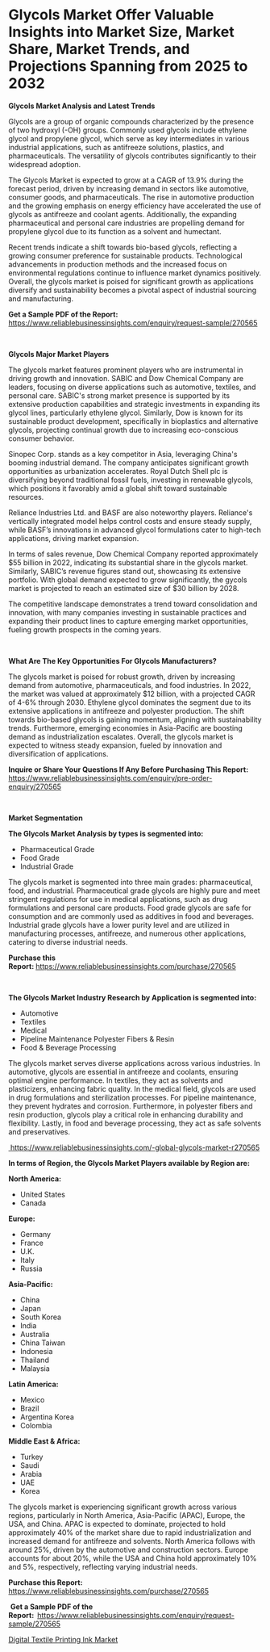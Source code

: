<p><h1>Glycols Market Offer Valuable Insights into Market Size, Market Share, Market Trends, and Projections Spanning from 2025 to 2032</h1></p><p><strong>Glycols Market Analysis and Latest Trends</strong></p>
<p><p>Glycols are a group of organic compounds characterized by the presence of two hydroxyl (-OH) groups. Commonly used glycols include ethylene glycol and propylene glycol, which serve as key intermediates in various industrial applications, such as antifreeze solutions, plastics, and pharmaceuticals. The versatility of glycols contributes significantly to their widespread adoption.</p><p>The Glycols Market is expected to grow at a CAGR of 13.9% during the forecast period, driven by increasing demand in sectors like automotive, consumer goods, and pharmaceuticals. The rise in automotive production and the growing emphasis on energy efficiency have accelerated the use of glycols as antifreeze and coolant agents. Additionally, the expanding pharmaceutical and personal care industries are propelling demand for propylene glycol due to its function as a solvent and humectant.</p><p>Recent trends indicate a shift towards bio-based glycols, reflecting a growing consumer preference for sustainable products. Technological advancements in production methods and the increased focus on environmental regulations continue to influence market dynamics positively. Overall, the glycols market is poised for significant growth as applications diversify and sustainability becomes a pivotal aspect of industrial sourcing and manufacturing.</p></p>
<p><strong>Get a Sample PDF of the Report:&nbsp;</strong> <a href="https://www.reliablebusinessinsights.com/enquiry/request-sample/270565?utm_campaign=2275&utm_medium=2&utm_source=Github&utm_content=ia&utm_term=31012025&utm_id=glycols">https://www.reliablebusinessinsights.com/enquiry/request-sample/270565</a></p>
<p>&nbsp;</p>
<p><strong>Glycols Major Market Players</strong></p>
<p><p>The glycols market features prominent players who are instrumental in driving growth and innovation. SABIC and Dow Chemical Company are leaders, focusing on diverse applications such as automotive, textiles, and personal care. SABIC's strong market presence is supported by its extensive production capabilities and strategic investments in expanding its glycol lines, particularly ethylene glycol. Similarly, Dow is known for its sustainable product development, specifically in bioplastics and alternative glycols, projecting continual growth due to increasing eco-conscious consumer behavior.</p><p>Sinopec Corp. stands as a key competitor in Asia, leveraging China's booming industrial demand. The company anticipates significant growth opportunities as urbanization accelerates. Royal Dutch Shell plc is diversifying beyond traditional fossil fuels, investing in renewable glycols, which positions it favorably amid a global shift toward sustainable resources.</p><p>Reliance Industries Ltd. and BASF are also noteworthy players. Reliance's vertically integrated model helps control costs and ensure steady supply, while BASF’s innovations in advanced glycol formulations cater to high-tech applications, driving market expansion.</p><p>In terms of sales revenue, Dow Chemical Company reported approximately $55 billion in 2022, indicating its substantial share in the glycols market. Similarly, SABIC’s revenue figures stand out, showcasing its extensive portfolio. With global demand expected to grow significantly, the gycols market is projected to reach an estimated size of $30 billion by 2028.</p><p>The competitive landscape demonstrates a trend toward consolidation and innovation, with many companies investing in sustainable practices and expanding their product lines to capture emerging market opportunities, fueling growth prospects in the coming years.</p></p>
<p>&nbsp;</p>
<p><strong>What Are The Key Opportunities For Glycols Manufacturers?</strong></p>
<p><p>The glycols market is poised for robust growth, driven by increasing demand from automotive, pharmaceuticals, and food industries. In 2022, the market was valued at approximately $12 billion, with a projected CAGR of 4-6% through 2030. Ethylene glycol dominates the segment due to its extensive applications in antifreeze and polyester production. The shift towards bio-based glycols is gaining momentum, aligning with sustainability trends. Furthermore, emerging economies in Asia-Pacific are boosting demand as industrialization escalates. Overall, the glycols market is expected to witness steady expansion, fueled by innovation and diversification of applications.</p></p>
<p><strong>Inquire or Share Your Questions If Any Before Purchasing This Report:</strong> <a href="https://www.reliablebusinessinsights.com/enquiry/pre-order-enquiry/270565?utm_campaign=2275&utm_medium=2&utm_source=Github&utm_content=ia&utm_term=31012025&utm_id=glycols">https://www.reliablebusinessinsights.com/enquiry/pre-order-enquiry/270565</a></p>
<p>&nbsp;</p>
<p><strong>Market Segmentation</strong></p>
<p><strong>The Glycols Market Analysis by types is segmented into:</strong></p>
<p><ul><li>Pharmaceutical Grade</li><li>Food Grade</li><li>Industrial Grade</li></ul></p>
<p><p>The glycols market is segmented into three main grades: pharmaceutical, food, and industrial. Pharmaceutical grade glycols are highly pure and meet stringent regulations for use in medical applications, such as drug formulations and personal care products. Food grade glycols are safe for consumption and are commonly used as additives in food and beverages. Industrial grade glycols have a lower purity level and are utilized in manufacturing processes, antifreeze, and numerous other applications, catering to diverse industrial needs.</p></p>
<p><strong>Purchase this Report:&nbsp;</strong><a href="https://www.reliablebusinessinsights.com/purchase/270565?utm_campaign=2275&utm_medium=2&utm_source=Github&utm_content=ia&utm_term=31012025&utm_id=glycols">https://www.reliablebusinessinsights.com/purchase/270565</a></p>
<p>&nbsp;</p>
<p><strong>The Glycols Market Industry Research by Application is segmented into:</strong></p>
<p><ul><li>Automotive</li><li>Textiles</li><li>Medical</li><li>Pipeline Maintenance Polyester Fibers & Resin</li><li>Food & Beverage Processing</li></ul></p>
<p><p>The glycols market serves diverse applications across various industries. In automotive, glycols are essential in antifreeze and coolants, ensuring optimal engine performance. In textiles, they act as solvents and plasticizers, enhancing fabric quality. In the medical field, glycols are used in drug formulations and sterilization processes. For pipeline maintenance, they prevent hydrates and corrosion. Furthermore, in polyester fibers and resin production, glycols play a critical role in enhancing durability and flexibility. Lastly, in food and beverage processing, they act as safe solvents and preservatives.</p></p>
<p><a href="https://www.reliablebusinessinsights.com/-global-glycols-market-r270565?utm_campaign=2275&utm_medium=2&utm_source=Github&utm_content=ia&utm_term=31012025&utm_id=glycols">&nbsp;https://www.reliablebusinessinsights.com/-global-glycols-market-r270565</a></p>
<p><strong>In terms of Region, the Glycols Market Players available by Region are:</strong></p>
<p>
    <p> <strong> North America: </strong>
        <ul>
            <li>United States</li>
            <li>Canada</li>
        </ul>
        </p> 
    <p> <strong> Europe: </strong>
        <ul>
            <li>Germany</li>
            <li>France</li>
            <li>U.K.</li>
            <li>Italy</li>
            <li>Russia</li>
        </ul>
        </p> 
    <p> <strong> Asia-Pacific: </strong>
        <ul>
            <li>China</li>
            <li>Japan</li>
            <li>South Korea</li>
            <li>India</li>
            <li>Australia</li>
            <li>China Taiwan</li>
            <li>Indonesia</li>
            <li>Thailand</li>
            <li>Malaysia</li>
        </ul>
        </p> 
    <p> <strong> Latin America: </strong>
        <ul>
            <li>Mexico</li>
            <li>Brazil</li>
            <li>Argentina Korea</li>
            <li>Colombia</li>
        </ul>
        </p> 
    <p> <strong> Middle East & Africa: </strong>
        <ul>
            <li>Turkey</li>
            <li>Saudi</li>
            <li>Arabia</li>
            <li>UAE</li>
            <li>Korea</li>
        </ul>
    </p>
    </p>
<p><p>The glycols market is experiencing significant growth across various regions, particularly in North America, Asia-Pacific (APAC), Europe, the USA, and China. APAC is expected to dominate, projected to hold approximately 40% of the market share due to rapid industrialization and increased demand for antifreeze and solvents. North America follows with around 25%, driven by the automotive and construction sectors. Europe accounts for about 20%, while the USA and China hold approximately 10% and 5%, respectively, reflecting varying industrial needs.</p></p>
<p><strong>Purchase this Report: </strong><a href="https://www.reliablebusinessinsights.com/purchase/270565?utm_campaign=2275&utm_medium=2&utm_source=Github&utm_content=ia&utm_term=31012025&utm_id=glycols">https://www.reliablebusinessinsights.com/purchase/270565</a></p>
<p>&nbsp;<strong>Get a Sample PDF of the Report:&nbsp;&nbsp;</strong><a href="https://www.reliablebusinessinsights.com/enquiry/request-sample/270565?utm_campaign=2275&utm_medium=2&utm_source=Github&utm_content=ia&utm_term=31012025&utm_id=glycols">https://www.reliablebusinessinsights.com/enquiry/request-sample/270565</a></p>
<p><strong></strong></p>
<p><p><a href="https://github.com/maclarensidney/Market-Research-Report-List-1/blob/main/digital-textile-printing-ink-market.md?utm_campaign=2275&utm_medium=2&utm_source=Github&utm_content=ia&utm_term=31012025&utm_id=glycols">Digital Textile Printing Ink Market</a></p></p>